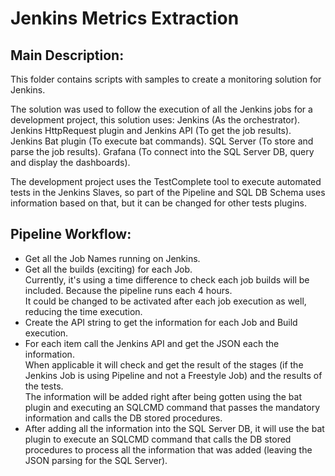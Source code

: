 # Jenkins Metrics Extraction

## Main Description:
This folder contains scripts with samples to create a monitoring solution for Jenkins.

The solution was used to follow the execution of all the Jenkins jobs for a development project, this solution uses:
Jenkins (As the orchestrator).
Jenkins HttpRequest plugin and Jenkins API (To get the job results).
Jenkins Bat plugin (To execute bat commands).
SQL Server (To store and parse the job results).
Grafana (To connect into the SQL Server DB, query and display the dashboards).

The development project uses the TestComplete tool to execute automated tests in the Jenkins Slaves, so part of the Pipeline and SQL DB Schema uses information based on that, but it can be changed for other tests plugins.

## Pipeline Workflow:
- Get all the Job Names running on Jenkins.
- Get all the builds (exciting) for each Job.  
Currently, it's using a time difference to check each job builds will be included. Because the pipeline runs each 4 hours.  
It could be changed to be activated after each job execution as well, reducing the time execution.
- Create the API string to get the information for each Job and Build execution.
- For each item call the Jenkins API and get the JSON each the information.  
When applicable it will check and get the result of the stages (if the Jenkins Job is using Pipeline and not a Freestyle Job) and the results of the tests.  
The information will be added right after being gotten using the bat plugin and executing an SQLCMD command that passes the mandatory information and calls the DB stored procedures.
- After adding all the information into the SQL Server DB, it will use the bat plugin to execute an SQLCMD command that calls the DB stored procedures to process all the information that was added (leaving the JSON parsing for the SQL Server).